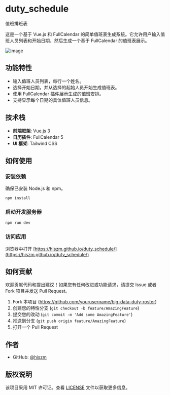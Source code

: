 
# duty_schedule
值班排班表

这是一个基于 Vue.js 和 FullCalendar 的简单值班表生成系统。它允许用户输入值班人员列表和开始日期，然后生成一个基于 FullCalendar 的值班表展示。

![image](https://github.com/hiszm/duty_schedule/assets/19571157/d332e0f4-9cef-49db-ac62-1699e78edc31)


## 功能特性

- 输入值班人员列表，每行一个姓名。
- 选择开始日期，并从选择的起始人员开始生成值班表。
- 使用 FullCalendar 插件展示生成的值班安排。
- 支持显示每个日期的具体值班人员信息。

## 技术栈

- **前端框架**: Vue.js 3
- **日历插件**: FullCalendar 5
- **UI 框架**: Tailwind CSS

## 如何使用

### 安装依赖

确保已安装 Node.js 和 npm。

```bash
npm install
```

### 启动开发服务器

```bash
npm run dev
```

### 访问应用

浏览器中打开 [https://hiszm.github.io/duty_schedule/](https://hiszm.github.io/duty_schedule/)

## 如何贡献

欢迎贡献代码和提出建议！如果您有任何改进或功能请求，请提交 Issue 或者 Fork 项目并发送 Pull Request。

1. Fork 本项目 (https://github.com/yourusername/big-data-duty-roster)
2. 创建您的特性分支 (`git checkout -b feature/AmazingFeature`)
3. 提交您的改动 (`git commit -m 'Add some AmazingFeature'`)
4. 推送到分支 (`git push origin feature/AmazingFeature`)
5. 打开一个 Pull Request

## 作者

- GitHub: [@hiszm](https://github.com/hiszm)

## 版权说明

该项目采用 MIT 许可证。查看 [LICENSE](LICENSE) 文件以获取更多信息。


